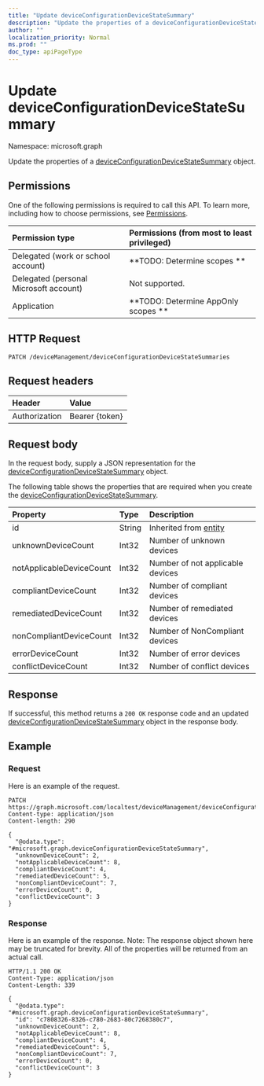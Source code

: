 ```yaml
---
title: "Update deviceConfigurationDeviceStateSummary"
description: "Update the properties of a deviceConfigurationDeviceStateSummary object."
author: ""
localization_priority: Normal
ms.prod: ""
doc_type: apiPageType
---
```


# Update deviceConfigurationDeviceStateSummary

Namespace: microsoft.graph

Update the properties of a [deviceConfigurationDeviceStateSummary](../resources/deviceconfigurationdevicestatesummary.md) object.

## Permissions
One of the following permissions is required to call this API. To learn more, including how to choose permissions, see [Permissions](/concepts/permissions-reference.md).

|Permission type|Permissions (from most to least privileged)|
|:---|:---|
|Delegated (work or school account)|**TODO: Determine scopes **|
|Delegated (personal Microsoft account)|Not supported.|
|Application|**TODO: Determine AppOnly scopes **|

## HTTP Request
<!-- {
  "blockType": "ignored"
}
-->
``` http
PATCH /deviceManagement/deviceConfigurationDeviceStateSummaries
```

## Request headers
|Header|Value|
|:---|:---|
|Authorization|Bearer {token}|

## Request body
In the request body, supply a JSON representation for the [deviceConfigurationDeviceStateSummary](../resources/deviceconfigurationdevicestatesummary.md) object.

The following table shows the properties that are required when you create the [deviceConfigurationDeviceStateSummary](../resources/deviceconfigurationdevicestatesummary.md).

|Property|Type|Description|
|:---|:---|:---|
|id|String| Inherited from [entity](../resources/entity.md)|
|unknownDeviceCount|Int32|Number of unknown devices|
|notApplicableDeviceCount|Int32|Number of not applicable devices|
|compliantDeviceCount|Int32|Number of compliant devices|
|remediatedDeviceCount|Int32|Number of remediated devices|
|nonCompliantDeviceCount|Int32|Number of NonCompliant devices|
|errorDeviceCount|Int32|Number of error devices|
|conflictDeviceCount|Int32|Number of conflict devices|



## Response
If successful, this method returns a `200 OK` response code and an updated [deviceConfigurationDeviceStateSummary](../resources/deviceconfigurationdevicestatesummary.md) object in the response body.

## Example

### Request
Here is an example of the request.
<!-- {
  "blockType": "request",
  "name": "update_deviceconfigurationdevicestatesummary"
}
-->
``` http
PATCH https://graph.microsoft.com/localtest/deviceManagement/deviceConfigurationDeviceStateSummaries
Content-type: application/json
Content-length: 290

{
  "@odata.type": "#microsoft.graph.deviceConfigurationDeviceStateSummary",
  "unknownDeviceCount": 2,
  "notApplicableDeviceCount": 8,
  "compliantDeviceCount": 4,
  "remediatedDeviceCount": 5,
  "nonCompliantDeviceCount": 7,
  "errorDeviceCount": 0,
  "conflictDeviceCount": 3
}
```

### Response
Here is an example of the response. Note: The response object shown here may be truncated for brevity. All of the properties will be returned from an actual call.
<!-- {
  "blockType": "response",
  "truncated": true
}
-->
``` http
HTTP/1.1 200 OK
Content-Type: application/json
Content-Length: 339

{
  "@odata.type": "#microsoft.graph.deviceConfigurationDeviceStateSummary",
  "id": "c7808326-8326-c780-2683-80c7268380c7",
  "unknownDeviceCount": 2,
  "notApplicableDeviceCount": 8,
  "compliantDeviceCount": 4,
  "remediatedDeviceCount": 5,
  "nonCompliantDeviceCount": 7,
  "errorDeviceCount": 0,
  "conflictDeviceCount": 3
}
```

